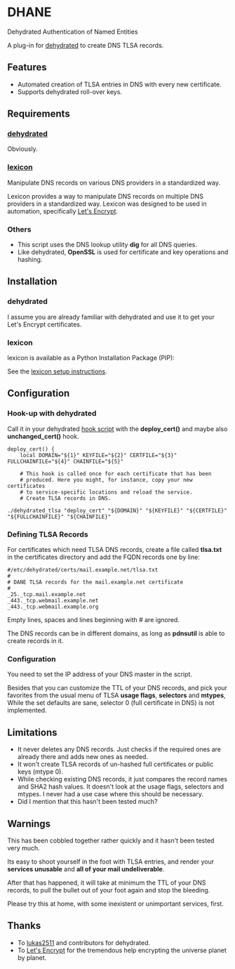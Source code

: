 # DHANE
Dehydrated Authentication of Named Entities

A plug-in for [dehydrated](https://github.com/lukas2511/dehydrated) to create DNS TLSA records.

## Features

 * Automated creation of TLSA entries in DNS with every new certificate.
 * Supports dehydrated roll-over keys.

## Requirements

### [dehydrated](https://github.com/lukas2511/dehydrated)

Obviously.


### [lexicon](https://github.com/AnalogJ/lexicon)

Manipulate DNS records on various DNS providers in a standardized way.

Lexicon provides a way to manipulate DNS records on multiple DNS providers in a
standardized way. Lexicon was designed to be used in automation, specifically 
[Let's Encrypt](https://letsencrypt.org/).


### Others

 * This script uses the DNS lookup utility **dig** for all DNS queries.
 * Like dehydrated, **OpenSSL** is used for certificate and key operations and hashing.


## Installation


### dehydrated

I assume you are already familiar with dehydrated and use it to get your Let's
Encrypt certificates.


### lexicon

lexicon is available as a Python Installation Package (PIP):

See the [lexicon setup instructions](https://github.com/AnalogJ/lexicon#setup).


## Configuration

### Hook-up with dehydrated

Call it in your dehydrated 
[hook script](https://github.com/lukas2511/dehydrated/blob/master/docs/examples/hook.sh) 
with the **deploy_cert()** and maybe also **unchanged_cert()** hook.

```
deploy_cert() {
    local DOMAIN="${1}" KEYFILE="${2}" CERTFILE="${3}" FULLCHAINFILE="${4}" CHAINFILE="${5}"

    # This hook is called once for each certificate that has been
    # produced. Here you might, for instance, copy your new certificates
    # to service-specific locations and reload the service.
    # Create TLSA records in DNS.

./dehydrated_tlsa "deploy_cert" "${DOMAIN}" "${KEYFILE}" "${CERTFILE}" "${FULLCHAINFILE}" "${CHAINFILE}"

```


### Defining TLSA Records

For certificates which need TLSA DNS records, create a file called **tlsa.txt** in the certificates directory and add the FQDN records one by line:

```
#/etc/dehydrated/certs/mail.example.net/tlsa.txt
#
# DANE TLSA records for the mail.example.net certificate
#
_25._tcp.mail.example.net
_443._tcp.webmail.example.net
_443._tcp.webmail.example.org

```
Empty lines, spaces and lines beginning with # are ignored.

The DNS records can be in different domains, as long as **pdnsutil** is able to create records in it.


### Configuration

You need to set the IP address of your DNS master in the script. 

Besides that you can customize the TTL of your DNS records, and pick your favorites from the usual menu of TLSA **usage flags**, **selectors** and **mtypes**, While the set defaults are sane, selector 0 (full certificate in DNS) is not implemented.


## Limitations

 * It never deletes any DNS records. Just checks if the required ones are already there and adds new ones as needed.
 * It won't create TLSA records of un-hashed full certificates or public keys (mtype 0). 
 * While checking existing DNS records, it just compares the record names and SHA2 hash values. 
   It doesn't look at the usage flags,  selectors and mtypes. I never had a use case where this should be necessary.
 * Did I mention that this hasn't been tested much?

## Warnings
This has been cobbled together rather quickly and it hasn't been tested very much.

Its easy to shoot yourself in the foot with TLSA entries, and render your **services unusable** and **all of your mail undeliverable**. 

After that has happened, it will take at minimum the TTL of your DNS records, to pull the bullet out of your foot again and stop the bleeding.

Please try this at home, with some inexistent or unimportant services, first.

## Thanks

 * To [lukas2511](https://github.com/lukas2511) and contributors for dehydrated. 
 * To [Let's Encrypt](https://letsencrypt.org/) for the tremendous help encrypting the universe planet by planet.

